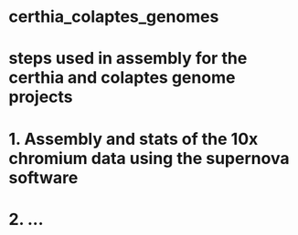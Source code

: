 # certhia_colaptes_genomes

# steps used in assembly for the certhia and colaptes genome projects
# 1. Assembly and stats of the 10x chromium data using the supernova software
# 2. ...
